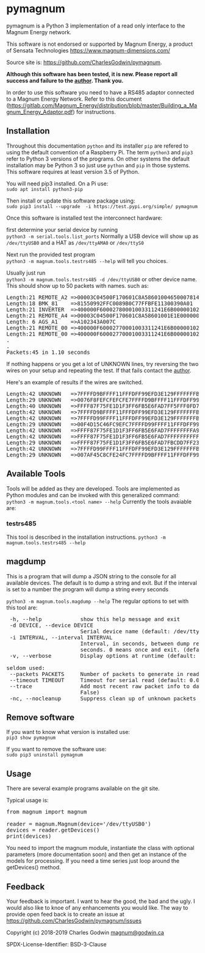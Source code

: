 # pymagnum

pymagnum is a Python 3 implementation of a read only interface to the Magnum Energy network.

This software is not endorsed or supported by Magnum Energy, a product of Sensata Technologies https://www.magnum-dimensions.com/

Source site is: https://github.com/CharlesGodwin/pymagnum.

**Although this software has been tested, it is new. Please report all success and failure to the [author](#feedback). Thank you.**

In order to use this software you need to have a RS485 adaptor connected to a Magnum Energy Network. Refer to this document (https://gitlab.com/Magnum_Energy/distribution/blob/master/Building_a_Magnum_Energy_Adaptor.pdf) for instructions.

## Installation

Throughout this documentation `python` and its installer `pip` are refered to using the default convention of a Raspberry Pi. The term `python3` and `pip3` refer to Python 3 versions of the programs. On other systems the default installation may be Python 3 so just use `python` and `pip` in those systems. This software requires at least version 3.5 of Python.

You will need pip3 installed. On a Pi use:  
`sudo apt install python3-pip`

Then install or update this software package using:  
`sudo pip3 install --upgrade  -i https://test.pypi.org/simple/ pymagnum`

Once this software is installed test the interconnect hardware:

first determine your serial device by running  
`python3 -m serial.tools.list_ports`
Normally a USB device will show up as `/dev/ttyUSB0` and a HAT as `/dev/ttyAMA0` or `/dev/ttyS0`

Next run the provided test program  
`python3 -m magnum.tools.testrs485 --help`   will tell you choices.

Usually just run  
`python3 -m magnum.tools.testrs485 -d /dev/ttyUSB0` or other device name.  
This should show up to 50 packets with names. such as:
<pre>
Length:21 REMOTE_A2 =>00003C04500F170601C8A5860100465000781478A2
Length:18 BMK_81    =>81550992FFC0089B0C77FFBFE11300390A01
Length:21 INVERTER  =>400000F60002780001003311241E6B000001025800
Length:21 REMOTE_A4 =>00003C04500F170601C8A58601001E1E00000000A4
Length: 6 AGS_A1    =>A102343A007C
Length:21 REMOTE_00 =>400000F60002770001003311241E6B000001025800
Length:21 REMOTE_00 =>400000F60002770001003311241E6B000001025800
.
.
Packets:45 in 1.10 seconds
</pre>
If nothing happens or you get a lot of UNKNOWN lines, try reversing the two wires on your setup and repeating the test. If that fails contact the [author](#feedback).

Here's an example of results if the wires are switched.
<pre>
Length:42 UNKNOWN   =>7FFFFD9BFFFF11FFFDFF99EFD3E129FFFFFFFB4FFFFFFF87F75FE1D1F3FF6FB5E6FAD7C7C7F173C5D7BD
Length:29 UNKNOWN   =>0076F8FEFCFEFCFE7FFFFD9BFFFF11FFFDFF99EFD3E129FFFFFFFB4FFF
Length:40 UNKNOWN   =>FFFF87F75FE1D1F3FF6FB5E6FAD7FF5FFF0FD70FBBFA6EE933FFBBEFC9E711FFF92FB5FF89EBFDFE
Length:42 UNKNOWN   =>7FFFFD9BFFFF11FFFDFF99EFD3E129FFFFFFFB4FFFFFFF87F75FE1D1F3FF6FB5E6FAD74341FFB7FBFFB9
Length:42 UNKNOWN   =>7FFFFD99FFFF11FFFDFF99EFD3E129FFFFFFFB4FFFFFFF87F75FE1D1F3FF6FB5E6FAD7C3C3FFFFFFFFB7
Length:29 UNKNOWN   =>00F4D15C46FC9EFC7FFFFD99FFFF11FFFDFF99EFD3E129FFFFFFFB4FFF
Length:42 UNKNOWN   =>FFFF87F75FE1D1F3FF6FB5E6FAD7FFFFFFFFA9FFFF7FFFFD99FFFF11FFFDFF99EFD3E129FFFFFFFB4FFF
Length:42 UNKNOWN   =>FFFF87F75FE1D1F3FF6FB5E6FAD7FFFFFFFFFFFFFF7FFFFD99FFFF11FFFDFF99EFD3E129FFFFFFFB4FFF
Length:29 UNKNOWN   =>FFFF87F75FE1D1F3FF6FB5E6FAD7FBCDD7FF23FFBF007AE85C8CFE24FC
Length:42 UNKNOWN   =>7FFFFD99FFFF11FFFDFF99EFD3E129FFFFFFFB4FFFFFFF87F75FE1D1F3FF6FB5E6FAD7C7C7F173C5D7BD
Length:29 UNKNOWN   =>007AF45C8CFE24FC7FFFFD9BFFFF11FFFDFF99EFD3E129FFFFFFFB4FFF
</pre>

## Available Tools
Tools will be added as they are developed. Tools are implemented as Python modules and can be invoked with this generalized command:
`python3 -m magnum.tools.<tool name> --help`
Currently the tools avaiable are:

### testrs485
This tool is described in the installation instructions.
`python3 -m magnum.tools.testrs485 --help`

## magdump
This is a program that will dump a JSON string to the console for all available devices.  The default is to dump a string and exit. But if the interval is set to a number the program will dump a string every <interval> seconds

`python3 -m magnum.tools.magdump --help`
The regular options to set with this tool are:
<pre>
 -h, --help            show this help message and exit
 -d DEVICE, --device DEVICE
                       Serial device name (default: /dev/ttyUSB0)
 -i INTERVAL, --interval INTERVAL
                       Interval, in seconds, between dump records, in
                       seconds. 0 means once and exit. (default: 0)
 -v, --verbose         Display options at runtime (default: False)

seldom used:
 --packets PACKETS     Number of packets to generate in reader (default: 50)
 --timeout TIMEOUT     Timeout for serial read (default: 0.005)
 --trace               Add most recent raw packet info to data (default:
                       False)
 -nc, --nocleanup      Suppress clean up of unknown packets (default: True)
</pre>

## Remove software

If you want to know what version is installed use:  
`pip3 show pymagnum`

If you want to remove the software use:  
`sudo pip3 uninstall pymagnum`

## Usage
There are several example programs available on the git site.

Typical usage is:  
<pre>
from magnum import magnum

reader = magnum.Magnum(device='/dev/ttyUSB0')
devices = reader.getDevices()
print(devices)
</pre>

You need to import the magnum module, instantiate the class with optional parameters (more documentation soon) and then get an instance of the models for processing. If you need a time series just loop around the getDevices() method.

## Feedback
Your feedback is important. I want to hear the good, the bad and the ugly. I would also  like to knoe of any enhancements you would like. The  way to provide open feed back is to create an issue at https://github.com/CharlesGodwin/pymagnum/issues

Copyright (c) 2018-2019 Charles Godwin <magnum@godwin.ca>

SPDX-License-Identifier:    BSD-3-Clause
